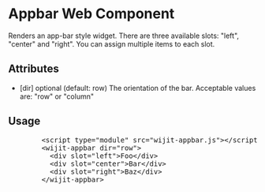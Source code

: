 # Appbar Web Component

Renders an app-bar style widget. There are three available slots:
"left", "center" and "right". You can assign multiple items to each
slot.

## Attributes

-   [dir] optional (default: row) The orientation of the bar. Acceptable values are: "row" or "column"


<h2>Usage</h2>
    <pre>
        &lt;script type="module" src="wijit-appbar.js">&lt;/script>
        &lt;wijit-appbar dir="row">
          &lt;div slot="left">Foo&lt;/div>
          &lt;div slot="center">Bar&lt;/div>
          &lt;div slot="right">Baz&lt;/div>
        &lt;/wijit-appbar>
    </pre>
